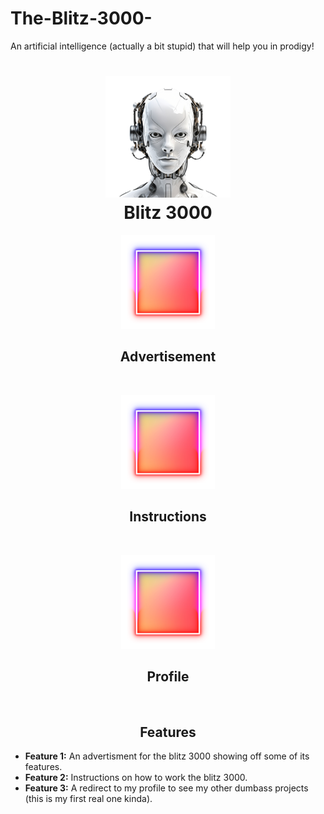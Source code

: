 # The-Blitz-3000-
An artificial intelligence (actually a bit stupid) that will help you in prodigy!
<!-- Name -->
<h1 align="center">
  <img src="IMG_0028.png" alt="Blitz" width="200px">
  <br>
 Blitz 3000
</h1>

<!-- Buttons -->
<p align="center">
  <a href="https://github.com/Igotclothesforchristmas/The-Blitz-3000-/blob/main/The%20blitz%203000" style="text-decoration: none; margin: 10px;">
    <img src="IMG_0027.png" alt="Feature 1" width="150px">
     <h2 align="center">Advertisement</h2> 
  </a>
</p>
<p align="center">
  <a href="https://github.com/Igotclothesforchristmas/The-Blitz-3000-/blob/main/Instructions" style="text-decoration: none; margin: 10px;">
    <img src="IMG_0027.png" alt="Feature 2" width="150px">
     <h2 align="center">Instructions</h2> 
  </a>
</p>
<p align="center">
  <a href="link/to/feature3" style="text-decoration: none; margin: 10px;">
    <img src="IMG_0027.png" alt="Feature 3" width="150px">
      <h2 align="center">Profile</h2> 
  </a>
</p>

<!-- Features Section -->
<h2 align="center">Features</h2>

- **Feature 1:** An advertisment for the blitz 3000 showing off some of its features.
- **Feature 2:** Instructions on how to work the blitz 3000.
- **Feature 3:** A redirect to my profile to see my other dumbass projects (this is my first real one kinda).

